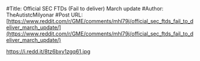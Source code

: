#Title: Official SEC FTDs (Fail to deliver) March update
#Author: TheAutistcMilyonar
#Post URL: [https://www.reddit.com/r/GME/comments/mhl79j/official_sec_ftds_fail_to_deliver_march_update/](https://www.reddit.com/r/GME/comments/mhl79j/official_sec_ftds_fail_to_deliver_march_update/)


https://i.redd.it/8tz6bxy1zgq61.jpg
